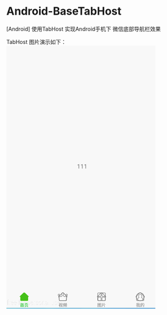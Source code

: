# Android-BaseTabHost
[Android] 使用TabHost 实现Android手机下 微信底部导航栏效果

TabHost 图片演示如下：
![demo](art/TabHost_show.gif)
